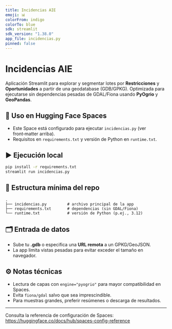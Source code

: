```yaml
---
title: Incidencias AIE
emoji: 📊
colorFrom: indigo
colorTo: blue
sdk: streamlit
sdk_version: "1.38.0"
app_file: incidencias.py
pinned: false
---
```


# Incidencias AIE

Aplicación Streamlit para explorar y segmentar lotes por **Restricciones** y **Oportunidades** a partir de una geodatabase (GDB/GPKG). Optimizada para ejecutarse sin dependencias pesadas de GDAL/Fiona usando **PyOgrio** y **GeoPandas**.

## 🚀 Uso en Hugging Face Spaces

- Este Space está configurado para ejecutar `incidencias.py` (ver front‑matter arriba).
- Requisitos en `requirements.txt` y versión de Python en `runtime.txt`.

## ▶️ Ejecución local

```bash
pip install -r requirements.txt
streamlit run incidencias.py
```

## 📁 Estructura mínima del repo

```
.
├── incidencias.py         # archivo principal de la app
├── requirements.txt       # dependencias (sin GDAL/Fiona)
└── runtime.txt            # versión de Python (p.ej., 3.12)
```

## 🗂️ Entrada de datos

- Sube tu **.gdb** o especifica una **URL remota** a un GPKG/GeoJSON.
- La app limita vistas pesadas para evitar exceder el tamaño en navegador.

## ⚙️ Notas técnicas

- Lectura de capas con `engine="pyogrio"` para mayor compatibilidad en Spaces.
- Evita `fiona/gdal` salvo que sea imprescindible.
- Para muestras grandes, preferir resúmenes o descarga de resultados.

---

Consulta la referencia de configuración de Spaces:  
https://huggingface.co/docs/hub/spaces-config-reference
